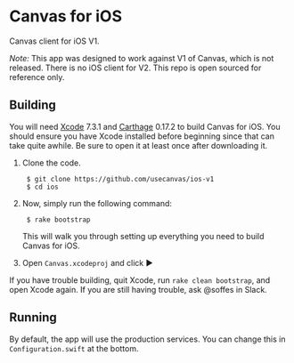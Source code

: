 # Canvas for iOS

Canvas client for iOS V1.

*Note:* This app was designed to work against V1 of Canvas, which is not released. There is no iOS client for V2. This repo is open sourced for reference only.


## Building

You will need [Xcode](https://itunes.apple.com/app/xcode/id497799835) 7.3.1 and [Carthage](https://github.com/carthage/carthage) 0.17.2 to build Canvas for iOS. You should ensure you have Xcode installed before beginning since that can take quite awhile. Be sure to open it at least once after downloading it.

1. Clone the code.

        $ git clone https://github.com/usecanvas/ios-v1
        $ cd ios

2. Now, simply run the following command:

        $ rake bootstrap

    This will walk you through setting up everything you need to build Canvas for iOS.

3. Open `Canvas.xcodeproj` and click ▶️

If you have trouble building, quit Xcode, run `rake clean bootstrap`, and open Xcode again. If you are still having trouble, ask @soffes in Slack.


## Running

By default, the app will use the production services. You can change this in `Configuration.swift` at the bottom.
